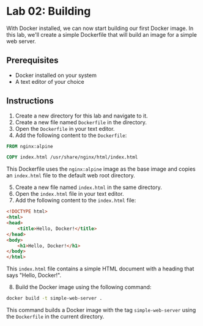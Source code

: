 # Lab 02: Building

With Docker installed, we can now start building our first Docker image. In this lab, we'll create a simple Dockerfile that will build an image for a simple web server.

## Prerequisites

- Docker installed on your system
- A text editor of your choice

## Instructions

1. Create a new directory for this lab and navigate to it.
2. Create a new file named `Dockerfile` in the directory.
3. Open the `Dockerfile` in your text editor.
4. Add the following content to the `Dockerfile`:

```Dockerfile
FROM nginx:alpine

COPY index.html /usr/share/nginx/html/index.html
```

This Dockerfile uses the `nginx:alpine` image as the base image and copies an `index.html` file to the default web root directory.

5. Create a new file named `index.html` in the same directory.
6. Open the `index.html` file in your text editor.
7. Add the following content to the `index.html` file:

```html
<!DOCTYPE html>
<html>
<head>
    <title>Hello, Docker!</title>
</head>
<body>
    <h1>Hello, Docker!</h1>
</body>
</html>
```

This `index.html` file contains a simple HTML document with a heading that says "Hello, Docker!".

8. Build the Docker image using the following command:

```bash
docker build -t simple-web-server .
```

This command builds a Docker image with the tag `simple-web-server` using the `Dockerfile` in the current directory.
